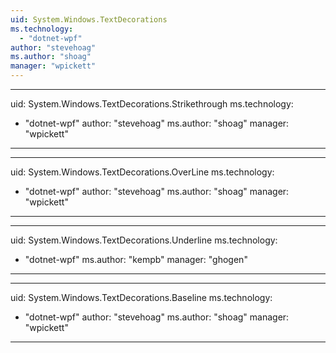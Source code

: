 ```yaml
---
uid: System.Windows.TextDecorations
ms.technology: 
  - "dotnet-wpf"
author: "stevehoag"
ms.author: "shoag"
manager: "wpickett"
---
```


---
uid: System.Windows.TextDecorations.Strikethrough
ms.technology: 
  - "dotnet-wpf"
author: "stevehoag"
ms.author: "shoag"
manager: "wpickett"
---

---
uid: System.Windows.TextDecorations.OverLine
ms.technology: 
  - "dotnet-wpf"
author: "stevehoag"
ms.author: "shoag"
manager: "wpickett"
---

---
uid: System.Windows.TextDecorations.Underline
ms.technology: 
  - "dotnet-wpf"
ms.author: "kempb"
manager: "ghogen"
---

---
uid: System.Windows.TextDecorations.Baseline
ms.technology: 
  - "dotnet-wpf"
author: "stevehoag"
ms.author: "shoag"
manager: "wpickett"
---
